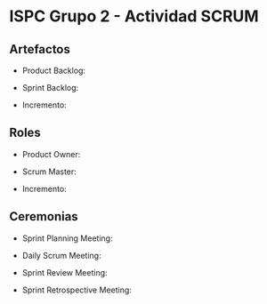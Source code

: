 # ISPC Grupo 2 - Actividad SCRUM

## Artefactos

- Product Backlog: 



- Sprint Backlog:



- Incremento:



## Roles

- Product Owner:



- Scrum Master:



- Incremento:



## Ceremonias

- Sprint Planning Meeting:



- Daily Scrum Meeting:



- Sprint Review Meeting:



- Sprint Retrospective Meeting:

